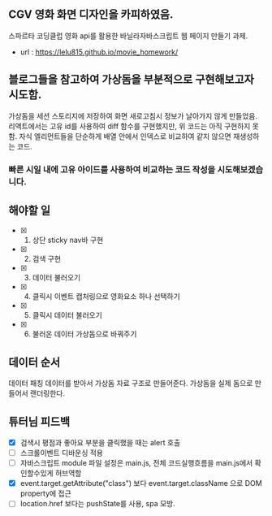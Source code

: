 ## CGV 영화 화면 디자인을 카피하였음.

스파르타 코딩클럽 영화 api를 활용한 바닐라자바스크립트 웹 페이지 만들기 과제.

- url : https://lelu815.github.io/movie_homework/

## 블로그들을 참고하여 가상돔을 부분적으로 구현해보고자 시도함.

가상돔을 세션 스토리지에 저장하여 화면 새로고침시 정보가 날아가지 않게 만들었음.
리액트에서는 고유 id를 사용하여 diff 함수를 구현했지만, 위 코드는 아직 구현하지 못함.
자식 엘리먼트들을 단순하게 배열 안에서 인덱스로 비교하여 같지 않으면 재생성하는 코드.

### 빠른 시일 내에 고유 아이드를 사용하여 비교하는 코드 작성을 시도해보겠습니다.

## 해야할 일

- [x] 1. 상단 sticky nav바 구현
- [x] 2. 검색 구현
- [x] 3. 데이터 불러오기
- [x] 4. 클릭시 이벤트 캡처링으로 영화요소 하나 선택하기
- [x] 5. 클릭시 데이터 불러오기
- [x] 6. 불러온 데이터 가상돔으로 바꿔주기

## 데이터 순서

데이터 패칭
데이터를 받아서 가상돔 자료 구조로 만들어준다.
가상돔을 실제 돔으로 만들어서 랜더링한다.

## 튜터님 피드백

- [x] 검색시 평점과 좋아요 부분을 클릭했을 때는 alert 호출
- [ ] 스크롤이벤트 디바운싱 적용
- [ ] 자바스크립트 module 파일 설정은 main.js, 전체 코드실행흐름을 main.js에서 확인할수있게 허브역할
- [x] event.target.getAttribute("class") 보다 event.target.className 으로 DOM property에 접근
- [ ] location.href 보다는 pushState를 사용, spa 모방.
